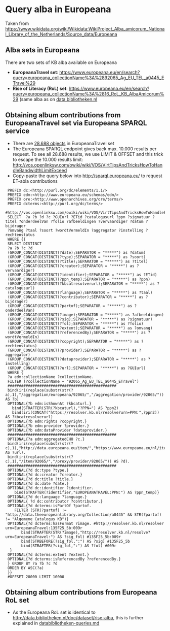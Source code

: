 # Query alba in Europeana

Taken from https://www.wikidata.org/wiki/Wikidata:WikiProject_Alba_amicorum_National_Library_of_the_Netherlands/Source_data/Europeana

## Alba sets in Europeana
There are two sets of KB alba available on Europeana
* **EuropeanaTravel set**: https://www.europeana.eu/en/search?query=europeana_collectionName%3A%2892065_Ag_EU_TEL_a0445_ETravel%29 
* **Rise of Literacy (RoL) set**:  https://www.europeana.eu/en/search?query=europeana_collectionName%3A%2816_RoL_KB_AlbaAmicorum%29 (same alba as on [data.bibliotheken.nl](http://data.bibliotheken.nl/doc/dataset/rise-alba)

## Obtaining album contributions from EuropeanaTravel set via Europeana SPARQL service

* There are [28.688 objects](http://sparql.europeana.eu/?default-graph-uri=http%3A%2F%2Fdata.europeana.eu%2F&query=PREFIX+dc%3A%3Chttp%3A%2F%2Fpurl.org%2Fdc%2Felements%2F1.1%2F%3E%0D%0APREFIX+edm%3A%3Chttp%3A%2F%2Fwww.europeana.eu%2Fschemas%2Fedm%2F%3E%0D%0APREFIX+ore%3A%3Chttp%3A%2F%2Fwww.openarchives.org%2Fore%2Fterms%2F%3E%0D%0APREFIX+dcterms%3A%3Chttp%3A%2F%2Fpurl.org%2Fdc%2Fterms%2F%3E%0D%0A%0D%0ASELECT++COUNT%28%3FcollectionName%29+as+%3Fcount+%0D%0A+WHERE+%7B%0D%0A%0D%0A++++++%0D%0A+++%3Fa+edm%3AcollectionName+%3FcollectionName.%0D%0A+++FILTER+%28%3FcollectionName+%3D+%2292065_Ag_EU_TEL_a0445_ETravel%22%29%0D%0A%0D%0A%7D%0D%0A+++%0D%0A+++++++++%0D%0A%0D%0A&format=text%2Fhtml&timeout=0&debug=on ) in EuropeanaTravel set
* The Europeana SPARQL endpoint gives back max. 10.000 results per request. To see all 28.688 results, we use LIMIT & OFFSET and this trick to escape the 10.000 results limit: http://vos.openlinksw.com/owiki/wiki/VOS/VirtTipsAndTricksHowToHandleBandwidthLimitExceed
* Copy-paste the query below into http://sparql.europeana.eu/ to request ET-abla contributions
 
```
 PREFIX dc:<http://purl.org/dc/elements/1.1/>
 PREFIX edm:<http://www.europeana.eu/schemas/edm/>
 PREFIX ore:<http://www.openarchives.org/ore/terms/>
 PREFIX dcterms:<http://purl.org/dc/terms/>
 #http://vos.openlinksw.com/owiki/wiki/VOS/VirtTipsAndTricksHowToHandleBandwidthLimitExceed
 SELECT  ?a ?b ?d ?c ?GUIurl ?ETid ?catalogusurl ?ppn ?signatuur ?titel ?onderdeelVan ?folio ?afbeeldingen ?vervaardiger ?datum ?bijdrager 
 ?omvang ?taal ?soort ?wordtVermeldIn ?aggregator ?instelling ?rechtenstatus
 WHERE {{
 SELECT DISTINCT 
 ?a ?b ?c ?d 
 (GROUP_CONCAT(DISTINCT(?date);SEPARATOR = "*****") as ?datum) 
 (GROUP_CONCAT(DISTINCT(?type);SEPARATOR = "*****") as ?soort)
 (GROUP_CONCAT(DISTINCT(?title);SEPARATOR = "*****") as ?titel) 
 (GROUP_CONCAT(DISTINCT(?creator);SEPARATOR = "*****") as ?vervaardiger)
 (GROUP_CONCAT(DISTINCT(?identifier);SEPARATOR = "*****") as ?ETid) 
 (GROUP_CONCAT(DISTINCT(?ppn_temp);SEPARATOR = "*****") as ?ppn)
 (GROUP_CONCAT(DISTINCT(?kbcatresolverurl);SEPARATOR = "*****") as ?catalogusurl) 
 (GROUP_CONCAT(DISTINCT(?language);SEPARATOR = "*****") as ?taal)
 (GROUP_CONCAT(DISTINCT(?contributor);SEPARATOR = "*****") as ?bijdrager)
 (GROUP_CONCAT(DISTINCT(?partof);SEPARATOR = "*****") as ?onderdeelVan)
 (GROUP_CONCAT(DISTINCT(?image);SEPARATOR = "*****") as ?afbeeldingen)
 (GROUP_CONCAT(DISTINCT(?sig);SEPARATOR = "*****") as ?signatuur)
 (GROUP_CONCAT(DISTINCT(?fol);SEPARATOR = "*****") as ?folio)
 (GROUP_CONCAT(DISTINCT(?extent);SEPARATOR = "*****") as ?omvang)
 (GROUP_CONCAT(DISTINCT(?referencedBy);SEPARATOR = "*****") as ?wordtVermeldIn)
 (GROUP_CONCAT(DISTINCT(?copyright);SEPARATOR = "*****") as ?rechtenstatus)
 (GROUP_CONCAT(DISTINCT(?provider);SEPARATOR = "*****") as ?aggregator)
 (GROUP_CONCAT(DISTINCT(?dataprovider);SEPARATOR = "*****") as ?instelling)
 (GROUP_CONCAT(DISTINCT(?url);SEPARATOR = "*****") as ?GUIurl)
 WHERE {
 ?a edm:collectionName ?collectionName.
 FILTER (?collectionName = "92065_Ag_EU_TEL_a0445_ETravel")
 ################################################
 bind(iri(replace(substr(str(?a),1),"/aggregation/europeana/92065/","/aggregation/provider/92065/")) AS ?b)
 OPTIONAL{?b edm:isShownAt ?kbcaturl.}
   bind(STRAFTER(STR(?kbcaturl),"?PPN=") AS ?ppn2)    
   bind(iri(CONCAT("https://resolver.kb.nl/resolve?urn=PPN:",?ppn2)) AS ?kbcatresolverurl)
 OPTIONAL{?b edm:rights ?copyright.}
 OPTIONAL{?b edm:provider ?provider.}
 OPTIONAL{?b edm:dataProvider ?dataprovider.}
 ################################################
 OPTIONAL{?a edm:aggregatedCHO ?c.}
 bind(iri(replace(substr(str(?c),1),"http://data.europeana.eu/item/","https://www.europeana.eu/nl/item/")) AS ?url).
 bind(iri(replace(substr(str(?c),1),"/item/92065/","/proxy/provider/92065/")) AS ?d).
 ################################################
 OPTIONAL{?d dc:type ?type.}
 OPTIONAL{?d dc:creator ?creator.}
 OPTIONAL{?d dc:title ?title.}
 OPTIONAL{?d dc:date ?date.}
 OPTIONAL{?d dc:identifier ?identifier.
    bind(STRAFTER(?identifier,"EUROPEANATRAVEL:PPN:") AS ?ppn_temp)}
 OPTIONAL{?d dc:language ?language.}
 OPTIONAL{ ?d dc:contributor ?contributor.}
 OPTIONAL{?d dcterms:isPartOf ?partof.
    FILTER (STR(?partof) != "http://data.theeuropeanlibrary.org/Collection/a0445" && STR(?partof) != "Algemene Catalogus KB")}
 OPTIONAL{?d dcterms:hasFormat ?image. #http://resolver.kb.nl/resolve?urn=EuropeanaTravel:135F25_5b:009r
       bind(STRAFTER(STR(?image),"http://resolver.kb.nl/resolve?urn=EuropeanaTravel:") AS ?sig_fol) #135F25_5b:009r
       bind(STRBEFORE(?sig_fol,":") AS ?sig) #135F25_5b
       bind(STRAFTER(?sig_fol,":") AS ?fol) #009r
  }
 OPTIONAL{?d dcterms:extent ?extent.}
 OPTIONAL{?d dcterms:isReferencedBy ?referencedBy.}
 } GROUP BY ?a ?b ?c ?d 
 ORDER BY ASC(?a)
 }}
 #OFFSET 20000 LIMIT 10000
```

## Obtaining album contributions from Europeana RoL set
* As the Europeana RoL set is identical to http://data.bibliotheken.nl/doc/dataset/rise-alba, this is further explained in [databibliotheken-queries.md](databibliotheken-queries.md)

